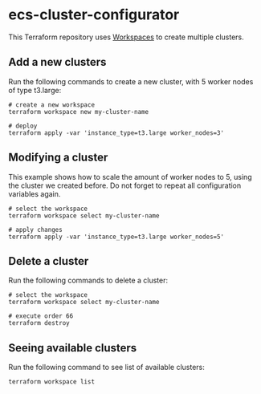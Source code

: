# ecs-cluster-configurator

This Terraform repository uses [Workspaces](https://www.terraform.io/docs/state/workspaces.html) to create multiple clusters. 

## Add a new clusters

Run the following commands to create a new cluster, with 5 worker nodes of type t3.large:

```shell
# create a new workspace
terraform workspace new my-cluster-name

# deploy
terraform apply -var 'instance_type=t3.large worker_nodes=3'
```

## Modifying a cluster

This example shows how to scale the amount of worker nodes to 5, using the cluster we created before. Do not forget to repeat all configuration variables again.

```shell
# select the workspace
terraform workspace select my-cluster-name

# apply changes 
terraform apply -var 'instance_type=t3.large worker_nodes=5'
```

## Delete a cluster

Run the following commands to delete a cluster:

```shell
# select the workspace
terraform workspace select my-cluster-name

# execute order 66
terraform destroy
```

## Seeing available clusters

Run the following command to see list of available clusters:

```shell
terraform workspace list
```
